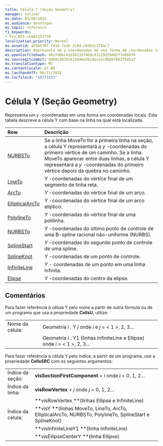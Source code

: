 ```yaml
---
title: Célula Y (Seção Geometry)
manager: soliver
ms.date: 03/09/2015
ms.audience: Developer
ms.topic: reference
f1_keywords:
- Vis_DSS.chm82251750
localization_priority: Normal
ms.assetid: a53b5787-f419-7a36-3c04-c63b3c173ac7
description: Representa um y-coordenadas em uma forma em coordenadas locais. Esta tabela descreve a célula Y com base na linha na qual está localizada.
ms.openlocfilehash: 461fd0ec41d34132f469c811292550d2f7e094f0
ms.sourcegitcommit: 9d60cd82b5413446e5bc8ace2cd689f683fb41a7
ms.translationtype: MT
ms.contentlocale: pt-BR
ms.lasthandoff: 06/11/2018
ms.locfileid: "19773333"
---
```

# <a name="y-cell-geometry-section"></a>Célula Y (Seção Geometry)

Representa um *y* -coordenadas em uma forma em coordenadas locais. Esta tabela descreve a célula Y com base na linha na qual está localizada. 
  
|**Row**|**Descrição**|
|:-----|:-----|
|[NURBSTo](nurbsto-row-geometry-section.md) <br/> | Se a linha MoveTo for a primeira linha na seção, a célula Y representará a *y* -coordenadas do primeiro vértice de um caminho. Se a linha MoveTo aparecer entre duas linhas, a célula Y representará a *y* -coordenadas do primeiro vértice depois da quebra no caminho.  <br/> |
|[LineTo](lineto-row-geometry-section.md) <br/> | *Y* -coordenadas do vértice final de um segmento de linha reta.  <br/> |
|[ArcTo](arcto-row-geometry-section.md) <br/> | *Y* -coordenadas do vértice final de um arco.  <br/> |
|[EllipticalArcTo](ellipticalarcto-row-geometry-section.md) <br/> | *Y* -coordenadas do vértice final de um arco elíptico.  <br/> |
|[PolylineTo](polylineto-row-geometry-section.md) <br/> | *Y* -coordenadas do vértice final de uma polilinha.  <br/> |
|[NURBSTo](nurbsto-row-geometry-section.md) <br/> | *Y* -coordenadas do último ponto de controle de uma B-spline racional não-uniforme (NURBS).  <br/> |
|[SplineStart](splinestart-row-geometry-section.md) <br/> | *Y* -coordenadas do segundo ponto de controle de uma spline.  <br/> |
|[SplineKnot](splineknot-row-geometry-section.md) <br/> | *Y* -coordenadas de um ponto de controle.  <br/> |
|[InfiniteLine](infiniteline-row-geometry-section.md) <br/> | *Y -* coordenadas de um ponto em uma linha infinita.  <br/> |
|[Elipse](ellipse-row-geometry-section.md) <br/> | *Y* -coordenadas do centro da elipse.  <br/> |
   
## <a name="remarks"></a>Comentários

Para fazer referência à célula Y pelo nome a partir de outra fórmula ou de um programa que usa a propriedade **CellsU**, utilize: 
  
|||
|:-----|:-----|
| Nome da célula:  <br/> | Geometria *i* . Y *j* onde *i* e *j* = < 1 >, 2, 3...  <br/> |
|| Geometria *i* . Y1 (linhas InfiniteLine e Ellipse) onde *i* = < 1 >, 2, 3...  <br/> |
   
Para fazer referência à célula Y pelo índice, a partir de um programa, use a propriedade **CellsSRC** com os seguintes argumentos: 
  
|||
|:-----|:-----|
| Índice da seção:  <br/> |**visSectionFirstComponent** +  *i* onde *i* = 0, 1, 2...  <br/> |
| Índice da linha:  <br/> |**visRowVertex** +  *j* onde *j* = 0, 1, 2...  <br/> |
||**visRowVertex **(linhas Ellipse e InfiniteLine)  <br/> |
| Índice da célula:  <br/> |**visY **(linhas MoveTo, LineTo, ArcTo, EllipticalArcTo, NURBSTo, PolylineTo, SplineStart e SplineKnot)  <br/> |
||**visInfiniteLineY1 **(linha InfiniteLine)  <br/> |
||**visEllipseCenterY **(linha Ellipse)  <br/> |
   

